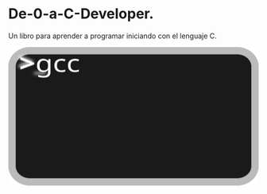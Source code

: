 # De-0-a-C-Developer.
Un libro para aprender a programar iniciando con el lenguaje C.

![Terminal](Imagenes/interprete.svg)

